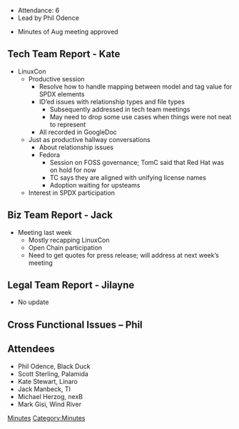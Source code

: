   - Attendance: 6
  - Lead by Phil Odence

<!-- end list -->

  - Minutes of Aug meeting approved

## Tech Team Report - Kate

  - LinuxCon
      - Productive session
          - Resolve how to handle mapping between model and tag value
            for SPDX elements
          - ID’ed issues with relationship types and file types
              - Subsequently addressed in tech team meetings
              - May need to drop some use cases when things were not
                neat to represent
          - All recorded in GoogleDoc
      - Just as productive hallway conversations
          - About relationship issues
          - Fedora
              - Session on FOSS governance; TomC said that Red Hat was
                on hold for now
              - TC says they are aligned with unifying license names
              - Adoption waiting for upsteams
      - Interest in SPDX participation

## Biz Team Report - Jack

  - Meeting last week
      - Mostly recapping LinuxCon
      - Open Chain participation
      - Need to get quotes for press release; will address at next
        week’s meeting

## Legal Team Report - Jilayne

  - No update

## Cross Functional Issues – Phil

## Attendees

  - Phil Odence, Black Duck
  - Scott Sterling, Palamida
  - Kate Stewart, Linaro
  - Jack Manbeck, TI
  - Michael Herzog, nexB
  - Mark Gisi, Wind River

[Minutes](Category:General "wikilink")
[Category:Minutes](Category:Minutes "wikilink")

